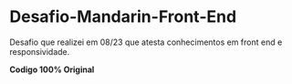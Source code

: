 # Desafio-Mandarin-Front-End
Desafio que realizei em 08/23 que atesta conhecimentos em front end e responsividade. 

<b>Codigo 100% Original</b>
